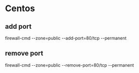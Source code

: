 # Centos
## add port
firewall-cmd --zone=public --add-port=80/tcp --permanent

## remove port
firewall-cmd --zone=public --remove-port=80/tcp --permanent
